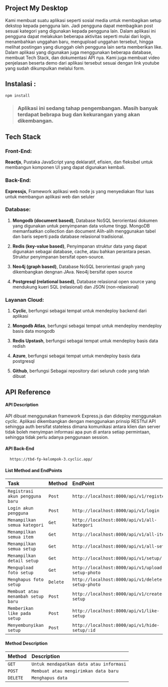 ## Project My Desktop

Kami membuat suatu aplikasi seperti sosial media untuk membagikan setup dekstop kepada pengguna lain.
Jadi pengguna dapat membagikan post sesuai kategori yang digunakan kepada pengguna lain.
Dalam aplikasi ini pengguna dapat melakukan beberapa aktivitas seperti mulai dari login, menambahkan unggahan baru, mengupload unggahan tersebut, hingga melihat postingan yang diunggah oleh pengguna lain serta memberikan like.
Dalam aplikasi yang digunakan juga menggunakan beberapa database, membuat Tech Stack, dan dokumentasi API nya.
Kami juga membuat video penjelasan beserta demo dari aplikasi tersebut sesuai dengan link youtube yang sudah dikumpulkan melalui form.

## Instalasi :

`npm install`

> ### Aplikasi ini sedang tahap pengembangan. Masih banyak terdapat bebrapa bug dan kekurangan yang akan dikembangan.

## Tech Stack

### Front-End:

**Reactjs**, Pustaka JavaScript yang deklaratif, efisien, dan fleksibel untuk membangun komponen UI yang dapat digunakan kembali.

### Back-End:

**Expressjs**, Framework aplikasi web node js yang menyediakan fitur luas untuk membangun aplikasi web dan seluler

### Database:

1. **Mongodb (document based)**, Database NoSQL berorientasi dokumen yang digunakan untuk penyimpanan data volume tinggi. MongoDB memanfaatkan collection dan document Alih-alih menggunakan tabel dan baris seperti pada database relasional tradisional.

2. **Redis (key-value based)**, Penyimpanan struktur data yang dapat digunakan sebagai database, cache, atau bahkan perantara pesan. Struktur penyimpanan bersifat open-source.

3. **Neo4j (graph based)**, Database NoSQL berorientasi graph yang dikembangkan dengnan JAva. Neo4j bersifat open source

4. **Postgresql (relational based)**, Database relasional open source yang mendukung kueri SQL (relasional) dan JSON (non-relasional)

### Layanan Cloud:

1. **Cyclic**, berfungsi sebagai tempat untuk mendeploy backend dari aplikasi

2. **Mongodb Atlas**, berfungsi sebagai tempat untuk mendeploy mendeploy basis data mongodb

3. **Redis Upstash**, berfungsi sebagai tempat untuk mendeploy basis data redish

4. **Azure**, berfungsi sebagai tempat untuk mendeploy basis data postgresql

5. **Github**, berfungsi Sebagai repository dari seluruh code yang telah dibuat

## API Reference

#### API Description

API dibuat menggunakan framework Express.js dan dideploy menggunakan cyclic. Aplikasi dikembangkan dengan menggunakan prinsip RESTful API sehingga auth bersifat stateless dimana komunikasi antara klien dan server tidak boleh menyimpan informasi apa pun di antara setiap permintaan, sehingga tidak perlu adanya penggunaan session.

#### API Back-End

```http
  https://tbd-fp-kelompok-3.cyclic.app/
```

#### List Method and EndPoints

| Task                               | Method   | EndPoint                                          |
| :--------------------------------- | :------- | :------------------------------------------------ |
| `Registrasi akun pengguna baru`    | `Post`   | `http://localhost:8000/api/v1/register`           |
| `Login akun pengguna`              | `Post`   | `http://localhost:8000/api/v1/login`              |
| `Menampilkan semua kategori`       | `Get`    | `http://localhost:8000/api/v1/all-kategori`       |
| `Menampilkan semua item`           | `Get`    | `http://localhost:8000/api/v1/all-item`           |
| `Menampilkan semua setup`          | `Get`    | `http://localhost:8000/api/v1/all-setup`          |
| `Menampilkan detail setup`         | `Get`    | `http://localhost:8000/api/v1/setup/:id`          |
| `Mengupload foto setup`            | `Get`    | `http://localhost:8000/api/v1/upload-setup-photo` |
| `Menghapus foto setup`             | `Delete` | `http://localhost:8000/api/v1/delete-setup-photo` |
| `Membuat atau menambah setup baru` | `Post`   | `http://localhost:8000/api/v1/create-setup`       |
| `Memberikan like pada setup`       | `Post`   | `http://localhost:8000/api/v1/like-setup`         |
| `Menyembunyikan setup`             | `Post`   | `http://localhost:8000/api/v1/hide-setup/:id`     |

#### Method Description

| Method   | Description                             |
| :------- | :-------------------------------------- |
| `GET`    | `Untuk mendapatkan data atau informasi` |
| `POST`   | `Membuat atau mengirimkan data baru`    |
| `DELETE` | `Menghapus data`                        |
